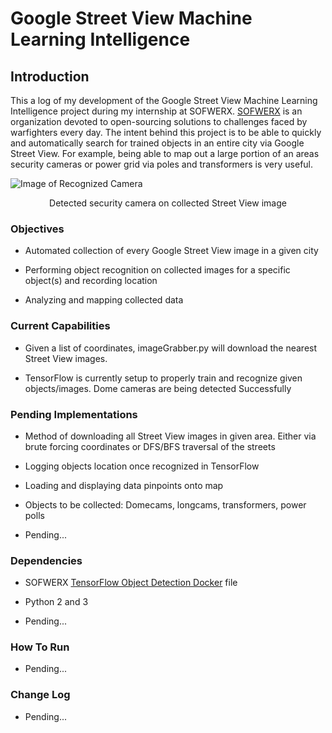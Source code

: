 # Google Street View Machine Learning Intelligence

## Introduction

This a log of my development of the Google Street View Machine Learning Intelligence project during my internship at SOFWERX. [SOFWERX](http://www.sofwerx.org) is an organization devoted to open-sourcing solutions to challenges faced by warfighters every day. The intent behind this project is to be able to quickly and automatically search for trained objects in an entire city via Google Street View. For example, being able to map out a large portion of an areas security cameras or power grid via poles and transformers is very useful.

![Image of Recognized Camera](https://raw.githubusercontent.com/Daniel-R-Thomas/weekly-activity-report/master/datascience/Daniel/cam2.png)
<p align="center">Detected security camera on collected Street View image</p>

### Objectives

* Automated collection of every Google Street View image in a given city

* Performing object recognition on collected images for a specific object(s) and recording location

* Analyzing and mapping collected data

### Current Capabilities

* Given a list of coordinates, imageGrabber.py will download the nearest Street View images.

* TensorFlow is currently setup to properly train and recognize given objects/images. Dome cameras are being detected Successfully

### Pending Implementations

* Method of downloading all Street View images in given area. Either via brute forcing coordinates or DFS/BFS traversal of the streets

* Logging objects location once recognized in TensorFlow

* Loading and displaying data pinpoints onto map

* Objects to be collected: Domecams, longcams, transformers, power polls

* Pending...

### Dependencies

* SOFWERX [TensorFlow Object Detection Docker](https://github.com/sofwerx/tensorflow-object-detection-docker) file

* Python 2 and 3

* Pending...

### How To Run

* Pending...

### Change Log

* Pending...
